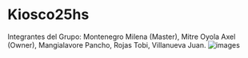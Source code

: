 # Kiosco25hs
Integrantes del Grupo:
Montenegro Milena (Master),
 Mitre Oyola Axel (Owner),
 Mangialavore Pancho,
 Rojas Tobi,
 Villanueva Juan.
![images](https://github.com/MilenaOriginal/Kiosco25hs/assets/101562837/9e9aa9a1-9b87-4777-a8d0-01ef434786a1)
